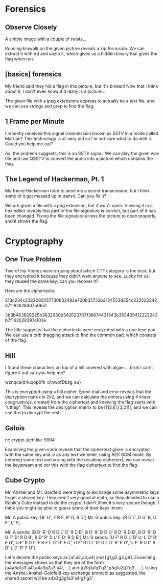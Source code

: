 # Forensics
## Observe Closely

A simple image with a couple of twists...

Running binwalk on the given picture reveals a zip file inside. We can extract it with dd and unzip it, which gives us a hidden binary that gives the flag when run.

## [basics] forensics

My friend said they hid a flag in this picture, but it's broken! Now that I think about it, I don't even know if it really is a picture...

The given file with a jpeg extensions appreas to actually be a text file, and we can use strings and grep to find the flag.

## 1 Frame per Minute

I recently received this signal transmission known as SSTV in a mode called Martian? This technology is all very old so I'm not sure what to do with it. Could you help me out?

As, the problem suggests, this is an SSTV signal. We can play the given wav file and use QSSTV to convert the audio into a picture which contains the flag.

## The Legend of Hackerman, Pt. 1

My friend Hackerman tried to send me a secret transmission, but I think some of it got messed up in transit. Can you fix it?

We are given a file with a png extension, but it won't open. Viewing it in a hex editor reveals that part of the file signature is correct, but part of it has been changed. Fixing the file signature allows the picture to open properly, and it shows the flag.

# Cryptography
## One True Problem

Two of my friends were arguing about which CTF category is the best, but they encrypted it because they didn't want anyone to see. Lucky for us, they reused the same key; can you recover it?

Here are the ciphertexts:

213c234c2322282057730b32492e720b35732b2124553d354c22352224237f1826283d7b0651

3b3b463829225b3632630b542623767f39674431343b353435412223243b7f162028397a103e

The title suggests that the ciphertexts were encyrpted with a one time pad. We can use a crib dragging attack to find the common pad, which consists of the flag.

## Hill

I found these characters on top of a hill covered with algae ... bruh I can't figure it out can you help me?

wznqca{d4uqop0fk_q1nwofDbzg_eu}

This is encrypted using a hill cipher. Some trial and error reveals that the decryption matrix is 2x2, and we can calculate the entries using 4 linear congruences, created from the ciphertext and knowing the flag starts with "utflag". This reveals the decryption matrix to be [[13,6],[3,21]], and we can use this to decrypt the rest.

## Galois

nc crypto.utctf.live 9004

Examining the given code reveals that the ciphertext given is encrypted with the same key and iv as any text we enter, using AES GCM mode. By entering some text and xoring with the resulting ciphertext, we can reveal the keystream and xor this with the flag ciphertext to find the flag.

## Cube Crypto

Mr. Anshel and Mr. Goldfeld were trying to exchange some asymmetric keys to get a shared key. They aren't very good at math, so they decided to use a Rubik's Cube instead to do the crypto. I don't think it's very secure though, I think you might be able to guess some of their keys :hmm:

Mr. A public key: [B' U', F B F, R' D, B D']
Mr. G public key: [R D L', D U' B, U F', L' F]

Mr. A sends: [B D' R' D R D L' D' R D B', B D' R' D D U' B D' R D B', B D' R' D U F' D' R D B', B D' R' D L' F D' R D B']
Mr. G sends: [U F' R D L' B' U' L D' R' F U', U F' R D L' F B F L D' R' F U', U F' R D L' R' D L D' R' F U', U F' R D L' B D' L D' R' F U']

Let's denote the public keys as [a1,a2,a3,a4] and [g1,g2,g3,g4]. Examining the messages shows us that they are of the form [a4a3g1a3'a4',a4a3g2a3'a4', ...] and [g3g1a1g1'g3',g3g1a2g1'g3', ...]. Using the Anshel-Anshel-Goldfeld key exchange protocol as suggested, the shared secret will be a4a3g3g1a3'a4'g1'g3'.
